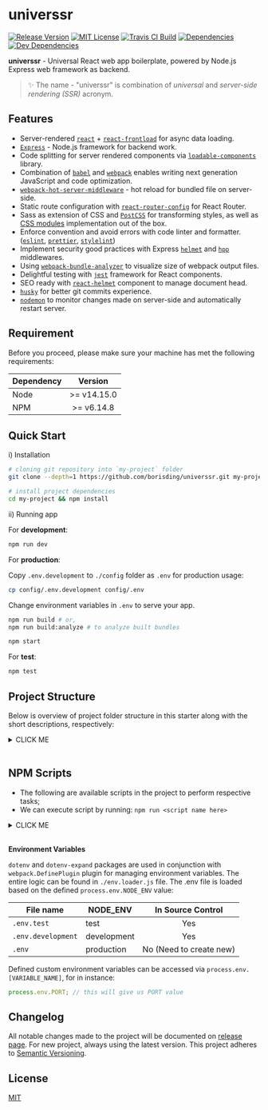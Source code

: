 <h1>universsr</h1>

<p>
<a href="https://github.com/borisding/universsr"><img src="https://img.shields.io/github/release/borisding/universsr.svg" alt="Release Version"></a>
<a href="https://raw.githubusercontent.com/borisding/universsr/master/LICENSE"><img src="https://img.shields.io/badge/license-MIT-blue.svg" alt="MIT License"></a>
<a href="https://travis-ci.org/borisding/universsr"><img src="https://travis-ci.org/borisding/universsr.svg?branch=master" alt="Travis CI Build"></a>
<a href="https://david-dm.org/borisding/universsr"><img src="https://david-dm.org/borisding/universsr/status.svg" alt="Dependencies"></a>
<a href="https://david-dm.org/borisding/universsr?type=dev"><img src="https://david-dm.org/borisding/universsr/dev-status.svg" alt="Dev Dependencies"></a>
</p>

**universsr** - Universal React web app boilerplate, powered by Node.js Express web framework as backend.

> ✨ The name - "universsr" is combination of _universal_ and _server-side rendering (SSR)_ acronym.

## Features

- Server-rendered [`react`](https://github.com/facebook/react) + [`react-frontload`](https://github.com/davnicwil/react-frontload) for async data loading.
- [`Express`](https://github.com/expressjs/express) - Node.js framework for backend work.
- Code splitting for server rendered components via [`loadable-components`](https://github.com/gregberge/loadable-components) library.
- Combination of [`babel`](https://github.com/babel/babel) and [`webpack`](https://github.com/webpack) enables writing next generation JavaScript and code optimization.
- [`webpack-hot-server-middleware`](https://github.com/60frames/webpack-hot-server-middleware) - hot reload for bundled file on server-side.
- Static route configuration with [`react-router-config`](https://github.com/ReactTraining/react-router/tree/master/packages/react-router-config) for React Router.
- Sass as extension of CSS and [`PostCSS`](https://github.com/postcss/postcss) for transforming styles, as well as [CSS modules](https://github.com/css-modules/css-modules) implementation out of the box.
- Enforce convention and avoid errors with code linter and formatter. ([`eslint`](https://github.com/eslint/eslint), [`prettier`](https://github.com/prettier/prettier), [`stylelint`](https://github.com/stylelint/stylelint))
- Implement security good practices with Express [`helmet`](https://github.com/helmetjs/helmet) and [`hpp`](https://github.com/analog-nico/hpp) middlewares.
- Using [`webpack-bundle-analyzer`](https://github.com/webpack-contrib/webpack-bundle-analyzer) to visualize size of webpack output files.
- Delightful testing with [`jest`](https://github.com/facebook/jest) framework for React components.
- SEO ready with [`react-helmet`](https://github.com/nfl/react-helmet) component to manage document head.
- [`husky`](https://github.com/typicode/husky) for better git commits experience.
- [`nodemon`](https://github.com/remy/nodemon) to monitor changes made on server-side and automatically restart server.

## Requirement

Before you proceed, please make sure your machine has met the following requirements:

| Dependency |   Version   |
| ---------- | :---------: |
| Node       | >= v14.15.0 |
| NPM        | >= v6.14.8  |

## Quick Start

i) Installation

```bash
# cloning git repository into `my-project` folder
git clone --depth=1 https://github.com/borisding/universsr.git my-project

# install project dependencies
cd my-project && npm install
```

ii) Running app

For **development**:

```bash
npm run dev
```

For **production**:

Copy `.env.development` to `./config` folder as `.env` for production usage:

```bash
cp config/.env.development config/.env
```

Change environment variables in `.env` to serve your app.

```bash
npm run build # or,
npm run build:analyze # to analyze built bundles

npm start
```

For **test**:

```bash
npm test
```

## Project Structure

Below is overview of project folder structure in this starter along with the short descriptions, respectively:

<details><summary>CLICK ME</summary>
<p>

```
├── app                         # contains all app source files
|  ├── client.js                # webpack's client entry
|  ├── components               # contains React components
|  ├── index.js                 # app main entry file
|  ├── middleware               # contains Express middleware, include server renderer
|  ├── pages                    # contains page components
|  ├── routes                   # contains react route's configuration
|  ├── server.js                # Express http server of the app
|  ├── services                 # services registered for react frontload api
|  ├── static                   # contains static files that used in components
|  └── theme                    # contains app styels and variables
├── babel.config.js             # default babel configuration object
├── bundler                     # contains webpack bundler config files
|  ├── webpack.client.js        # webpack config for client
|  ├── webpack.common.js        # webpack common config for both client/server
|  ├── webpack.compiler.js      # webpack compiler for client and dev server
|  └── webpack.server.js        # webpack config for server
├── config                      # contains environment variables
├── env.loader.js               # env variables loader with `dotenv` and `dotenv-expand`
├── index.js                    # app entry to expose app server
├── jest.config.js              # jest testing framework config file
├── package-lock.json           # package lock file
├── package.json                # required dependencies, scripts, etc
├── postcss.config.js           # PostCSS config file
├── prettier.config.js          # Prettier formatter config file
├── resources                   # contains other resources
|  ├── coverage                 # generated test coverage folder
|  ├── icons                    # contains icons for the app
|  ├── jest                     # jest related files such as mocks
|  └── logs                     # store genereated log files
├── stylelint.config.js         # stylelint config file
├── utils                       # util files for the app
|  ├── env.js                   # environment util
|  ├── index.js                 # entry file to re-export utils
|  ├── logger.js                # logger util for the app
|  └── paths.js                 # project defined paths
└── webpack.config.babel.js     # webpack config entry
```

</p>
</details>
<br>

## NPM Scripts

- The following are available scripts in the project to perform respective tasks;
- We can execute script by running: `npm run <script name here>`

<details><summary>CLICK ME</summary>
<p>

| Script Name     | Description                                                                                                   |
| --------------- | ------------------------------------------------------------------------------------------------------------- |
| `clean`         | Remove `build` folder and respective built files.                                                             |
| `build`         | Remove previous built files and build production ready files to be served.                                    |
| `build:analyze` | Same with `build` script, except it comes with webpack bundle analyzer to visualize size of the output files. |
| `dev`           | Start app server in development environment via nodemon.                                                      |
| `start`         | Start app server in production environment                                                                    |
| `test`          | Perform tests execution.                                                                                      |
| `test:update`   | Running tests with snapshots get updated on.                                                                  |
| `test:watch`    | Running tests with watch mode turned on.                                                                      |
| `test:coverage` | Running tests with coverage report output.                                                                    |
| `lint`          | Perform source code lint checks for JS, React and styles based on the ESLint and stylelint config.            |
| `lint:style`    | Perform lint checks for Sass style.                                                                           |
| `lint:js`       | Perform lint checks for JS and React.                                                                         |

</p>
</details>
<br>

**Environment Variables**

`dotenv` and `dotenv-expand` packages are used in conjunction with `webpack.DefinePlugin` plugin for managing environment variables. The entire logic can be found in `./env.loader.js` file. The .env file is loaded based on the defined `process.env.NODE_ENV` value:

| File name          | NODE_ENV    |    In Source Control    |
| ------------------ | ----------- | :---------------------: |
| `.env.test`        | test        |           Yes           |
| `.env.development` | development |           Yes           |
| `.env`             | production  | No (Need to create new) |

Defined custom environment variables can be accessed via `process.env.[VARIABLE_NAME]`, for in instance:

```js
process.env.PORT; // this will give us PORT value
```

## Changelog

All notable changes made to the project will be documented on [release page](https://github.com/borisding/universsr/releases). For new project, always using the latest version. This project adheres to [Semantic Versioning](http://semver.org/).

## License

[MIT](https://raw.githubusercontent.com/borisding/universsr/master/LICENSE)
